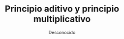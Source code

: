 ---
title: "Principio aditivo y principio multiplicativo"
year: 2014
thumbnail: "assets/img/Logo.png"
topic: "Combinatoria"
file: "assets/pdf/Principio-aditivo-y-principio-multiplicativo.pdf"
author: "Desconocido"
level: "Básico"
alttext: "Comencemos a contar."
---